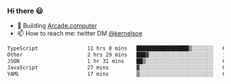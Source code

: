 ### Hi there 😃

- 🔨 Building [Arcade.computer](https://arcade.computer)
- 📫 How to reach me: twitter DM [@kernelsoe](https://twitter.com/kernelsoe)

<!--START_SECTION:waka-->

```txt
TypeScript                11 hrs 8 mins   █████████████████▒░░░░░░░   68.77 %
Other                     2 hrs 29 mins   ███▓░░░░░░░░░░░░░░░░░░░░░   15.33 %
JSON                      1 hr 31 mins    ██▒░░░░░░░░░░░░░░░░░░░░░░   09.39 %
JavaScript                27 mins         ▓░░░░░░░░░░░░░░░░░░░░░░░░   02.86 %
YAML                      17 mins         ▒░░░░░░░░░░░░░░░░░░░░░░░░   01.78 %
```

<!--END_SECTION:waka-->
